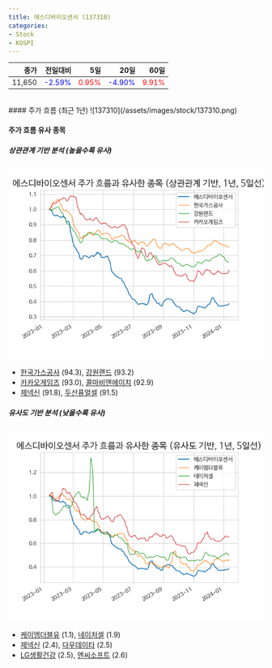 ```yaml
---
title: 에스디바이오센서 (137310)
categories:
- Stock
- KOSPI
---
```


|종가|전일대비|5일|20일|60일|
|---:|-------:|--:|---:|---:|
|11,650|<span style="color: blue">-2.59%</span>|<span style="color: red">0.95%</span>|<span style="color: blue">-4.90%</span>|<span style="color: red">9.91%</span>|

<!-- more -->
<br>
#### 주가 흐름 (최근 1년)
![137310](/assets/images/stock/137310.png)


#### 주가 흐름 유사 종목


##### 상관관계 기반 분석 (높을수록 유사)
![137310](/assets/images/stock/137310_corr.png)
- [한국가스공사](/036460/) (94.3), [강원랜드](/035250/) (93.2)
- [카카오게임즈](/293490/) (93.0), [콜마비앤에이치](/200130/) (92.9)
- [제넥신](/095700/) (91.8), [두산퓨얼셀](/336260/) (91.5)


##### 유사도 기반 분석 (낮을수록 유사)	
![137310](/assets/images/stock/137310_sim.png)
- [케이엠더블유](/032500/) (1.1), [네이처셀](/007390/) (1.9)
- [제넥신](/095700/) (2.4), [다우데이타](/032190/) (2.5)
- [LG생활건강](/051900/) (2.5), [엔씨소프트](/036570/) (2.6)